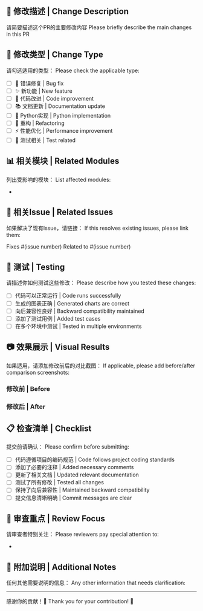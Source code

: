 ## 📝 修改描述 | Change Description
请简要描述这个PR的主要修改内容
Please briefly describe the main changes in this PR
 
## 🔧 修改类型 | Change Type
请勾选适用的类型：
Please check the applicable type:
 
- [ ] 🐛 错误修复 | Bug fix
- [ ] ✨ 新功能 | New feature
- [ ] 🎨 代码改进 | Code improvement
- [ ] 📚 文档更新 | Documentation update
- [ ] 🐍 Python实现 | Python implementation
- [ ] 🔄 重构 | Refactoring
- [ ] ⚡ 性能优化 | Performance improvement
- [ ] 🧪 测试相关 | Test related
 
## 📊 相关模块 | Related Modules
列出受影响的模块：
List affected modules:
 
- 
 
## 🔗 相关Issue | Related Issues
如果解决了现有Issue，请链接：
If this resolves existing issues, please link them:
 
Fixes #(issue number)
Related to #(issue number)
 
## 🧪 测试 | Testing
请描述你如何测试这些修改：
Please describe how you tested these changes:
 
- [ ] 代码可以正常运行 | Code runs successfully
- [ ] 生成的图表正确 | Generated charts are correct
- [ ] 向后兼容性良好 | Backward compatibility maintained
- [ ] 添加了测试用例 | Added test cases
- [ ] 在多个环境中测试 | Tested in multiple environments
 
## 📷 效果展示 | Visual Results
如果适用，请添加修改前后的对比截图：
If applicable, please add before/after comparison screenshots:
 
### 修改前 | Before
<!-- 添加截图 Add screenshots -->
 
### 修改后 | After  
<!-- 添加截图 Add screenshots -->
 
## 📋 检查清单 | Checklist
提交前请确认：
Please confirm before submitting:
 
- [ ] 代码遵循项目的编码规范 | Code follows project coding standards
- [ ] 添加了必要的注释 | Added necessary comments
- [ ] 更新了相关文档 | Updated relevant documentation
- [ ] 测试了所有修改 | Tested all changes
- [ ] 保持了向后兼容性 | Maintained backward compatibility
- [ ] 提交信息清晰明确 | Commit messages are clear
 
## 🎯 审查重点 | Review Focus
请审查者特别关注：
Please reviewers pay special attention to:
 
- 
 
## 📝 附加说明 | Additional Notes
任何其他需要说明的信息：
Any other information that needs clarification:
 
---
 
感谢你的贡献！🎉
Thank you for your contribution! 🎉
